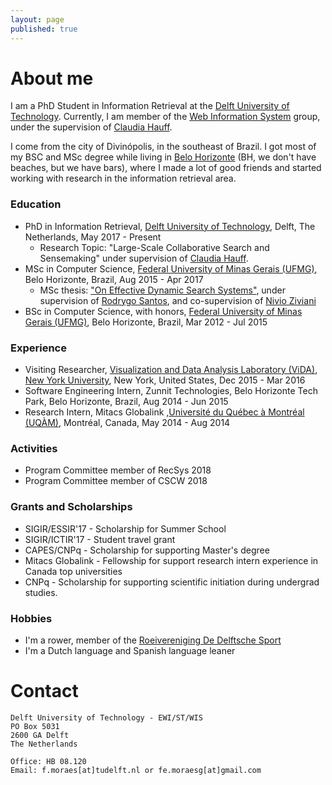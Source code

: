 ```yaml
---
layout: page
published: true
---
```


# About me

I am a PhD Student in Information Retrieval at the [Delft University of Technology](http://tudelft.nl). Currently, I am member of the [Web Information System](http://wis.ewi.tudelft.nl) group, under the supervision of [Claudia Hauff](http://chauff.github.io). 

I come from the city of Divinópolis, in the southeast of Brazil. I got most of my BSC and MSc degree while living in [Belo Horizonte](http://www.nytimes.com/2007/10/28/travel/28next.html) (BH, we don't have beaches, but we have bars), where I made a lot of good friends and started working with research in the information retrieval area. 


### Education

* PhD in Information Retrieval, [Delft University of Technology](http://tudelft.nl), Delft, The Netherlands, May 2017 - Present
    * Research Topic: "Large-Scale Collaborative Search and Sensemaking" under supervision of [Claudia Hauff](http://chauff.github.io).
* MSc in Computer Science, [Federal University of Minas Gerais (UFMG)](http://ufmg.br), Belo Horizonte, Brazil, Aug 2015 - Apr 2017
    * MSc thesis: ["On Effective Dynamic Search Systems"](https://www.dcc.ufmg.br/pos/cursos/defesas/2069M.PDF), under supervision of [Rodrygo Santos](http://www.dcc.ufmg.br/~rodrygo), and co-supervision of  [Nivio Ziviani](http://www.dcc.ufmg.br/~nivio)
* BSc in Computer Science, with honors, [Federal University of Minas Gerais (UFMG)](http://ufmg.br), Belo Horizonte, Brazil, Mar 2012 - Jul 2015


### Experience

- Visiting Researcher, [Visualization and Data Analysis Laboratory (ViDA)](http://vida-nyu.github.io/), [New York University](http://nyu.edu), New York, United States, Dec 2015 - Mar 2016
- Software Engineering Intern, Zunnit Technologies, Belo Horizonte Tech Park, Belo Horizonte, Brazil, Aug 2014 - Jun 2015
- Research Intern, Mitacs Globalink ,[Université du Québec à Montréal (UQÀM)](http://uqam.ca), Montréal, Canada, May 2014 - Aug 2014

### Activities 
- Program Committee member of RecSys 2018
- Program Committee member of CSCW 2018

### Grants and Scholarships
- SIGIR/ESSIR'17 - Scholarship for Summer School 
- SIGIR/ICTIR'17 - Student travel grant
- CAPES/CNPq - Scholarship for supporting Master's degree
- Mitacs Globalink - Fellowship for support research intern experience in Canada top universities
- CNPq - Scholarship for supporting scientific initiation during undergrad studies.

### Hobbies
- I'm a rower, member of the [Roeivereniging De Delftsche Sport](http://www.rvdds.nl/)
- I'm a Dutch language and Spanish language leaner

# Contact

```
Delft University of Technology - EWI/ST/WIS
PO Box 5031
2600 GA Delft
The Netherlands

Office: HB 08.120
Email: f.moraes[at]tudelft.nl or fe.moraesg[at]gmail.com
```
